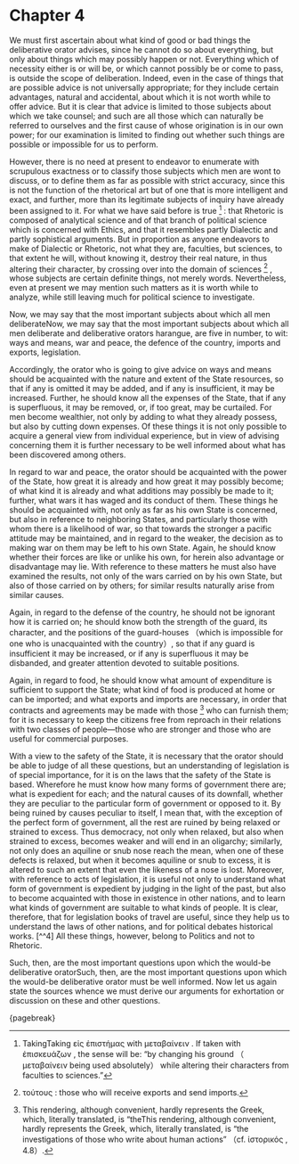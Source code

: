 # Chapter 4

We must first ascertain about what kind of good or bad things the deliberative orator advises, since he cannot do so about everything, but only
about things which may possibly happen or not. Everything which of necessity either is or will be, or which cannot possibly be or come to pass, is
outside the scope of deliberation. Indeed, even in the case of things that are possible advice is not universally appropriate; for they include
certain advantages, natural and accidental, about which it is not worth while to offer advice. But it is clear that advice is limited to those
subjects about which we take counsel; and such are all those which can naturally be referred to ourselves and the first cause of whose origination
is in our own power; for our examination is limited to finding out whether such things are possible or impossible for us to perform.

However, there is no need at present to endeavor to enumerate with scrupulous exactness or to classify those subjects which men are wont to discuss,
or to define them as far as possible with strict accuracy, since this is not the function of the rhetorical art but of one that is more intelligent
and exact, and further, more than its legitimate subjects of inquiry have already been assigned to it. For what we have said before is true [^^1] :
that Rhetoric is composed of analytical science and of that branch of political science which is concerned with Ethics, and that it resembles partly
Dialectic and partly sophistical arguments. But in proportion as anyone endeavors to make of Dialectic or Rhetoric, not what they are, faculties,
but sciences, to that extent he will, without knowing it, destroy their real nature, in thus altering their character, by crossing over into the
domain of sciences [^^2] , whose subjects are certain definite things, not merely words. Nevertheless, even at present we may mention such matters
as it is worth while to analyze, while still leaving much for political science to investigate.

Now, we may say that the most important subjects about which all men
deliberateNow, we may say that the most important subjects about which all men deliberate and deliberative orators harangue, are five in number, to
wit: ways and means, war and peace, the defence of the country, imports and exports, legislation.

Accordingly, the orator who is going to give advice on ways and means should be acquainted with the nature and extent of the State resources, so
that if any is omitted it may be added, and if any is insufficient, it may be increased. Further, he should know all the expenses of the State, that
if any is superfluous, it may be removed, or, if too great, may be curtailed. For men become wealthier, not only by adding to what they already
possess, but also by cutting down expenses. Of these things it is not only possible to acquire a general view from individual experience, but in
view of advising concerning them it is further necessary to be well informed about what has been discovered among others.

In regard to war and peace, the orator should be acquainted with the power of the State, how great it is already and how great it may possibly
become; of what kind it is already and what additions may possibly be made to it; further, what wars it has waged and its conduct of them. These
things he should be acquainted with, not only as far as his own State is concerned, but also in reference to neighboring States, and particularly
those with whom there is a likelihood of war, so that towards the stronger a pacific attitude may be maintained, and in regard to the weaker, the
decision as to making war on them may be left to his own State. Again, he should know whether their forces are like or unlike his own, for herein
also advantage or disadvantage may lie. With reference to these matters he must also have examined the results, not only of the wars carried on by
his own State, but also of those carried on by others; for similar results naturally arise from similar causes.

Again, in regard to the defense of the country, he should not be ignorant how it is carried on; he should know both the strength of the guard, its
character, and the positions of the guard-houses （which is impossible for one who is unacquainted with the country）, so that if any guard is
insufficient it may be increased, or if any is superfluous it may be disbanded, and greater attention devoted to suitable positions.

Again, in regard to food, he should know what amount of expenditure is sufficient to support the State; what kind of food is produced at home or can
be imported; and what exports and imports are necessary, in order that contracts and agreements may be made with those [^^3] who can furnish them;
for it is necessary to keep the citizens free from reproach in their relations with two classes of people—those who are stronger and those who are
useful for commercial purposes.

With a view to the safety of the State, it is necessary that the orator should be able to judge of all these questions, but an understanding of
legislation is of special importance, for it is on the laws that the safety of the State is based. Wherefore he must know how many forms of
government there are; what is expedient for each; and the natural causes of its downfall, whether they are peculiar to the particular form of
government or opposed to it. By being ruined by causes peculiar to itself, I mean that, with the exception of the perfect form of government, all
the rest are ruined by being relaxed or strained to excess. Thus democracy, not only when relaxed, but also when strained to excess, becomes weaker
and will end in an oligarchy; similarly, not only does an aquiline or snub nose reach the mean, when one of these defects is relaxed, but when it
becomes aquiline or snub to excess, it is altered to such an extent that even the likeness of a nose is lost. Moreover, with reference to acts of
legislation, it is useful not only to understand what form of government is expedient by judging in the light of the past, but also to become
acquainted with those in existence in other nations, and to learn what kinds of government are suitable to what kinds of people. It is clear,
therefore, that for legislation books of travel are useful, since they help us to understand the laws of other nations, and for political debates
historical works. [^^4] All these things, however, belong to Politics and not to Rhetoric.

Such, then, are the most important questions upon which the would-be deliberative
oratorSuch, then, are the most important questions upon which the would-be deliberative orator must be well informed. Now let us again state the
sources whence we must derive our arguments for exhortation or discussion on these and other questions.

{pagebreak}

[^^0]: The analytical science is Dialectic, incorrectly regarded as a branch of Analytics, whichThe analytical science is Dialectic, incorrectly
regarded as a branch of Analytics, which properly implies scientific demonstration.

[^^1]: TakingTaking εἰς ἐπιστήμας with μεταβαίνειν . If taken with ἐπισκευάζων , the sense will be: “by changing his ground （ μεταβαίνειν being used
absolutely） while altering their characters from faculties to sciences.”

[^^2]: τούτους : those who will receive exports and send imports.

[^^3]: This rendering, although convenient, hardly represents the Greek, which, literally translated, is “theThis rendering, although convenient,
hardly represents the Greek, which, literally translated, is “the investigations of those who write about human actions” （cf. ἱστορικός , 4.8）. 

